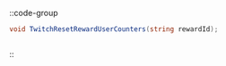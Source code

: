 ::code-group
  ```csharp [Method]
  void TwitchResetRewardUserCounters(string rewardId);
  ```
  ```csharp [Example]

  ```
::